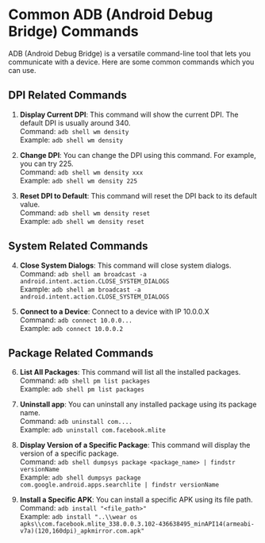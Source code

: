# Common ADB (Android Debug Bridge) Commands

ADB (Android Debug Bridge) is a versatile command-line tool that lets you communicate with a device. Here are some common commands which you can use.

## DPI Related Commands

1. **Display Current DPI**: This command will show the current DPI. The default DPI is usually around 340.  
   Command: `adb shell wm density`  
   Example: `adb shell wm density`

2. **Change DPI**: You can change the DPI using this command. For example, you can try 225.  
   Command: `adb shell wm density xxx`  
   Example: `adb shell wm density 225`

3. **Reset DPI to Default**: This command will reset the DPI back to its default value.  
   Command: `adb shell wm density reset`  
   Example: `adb shell wm density reset`

## System Related Commands

4. **Close System Dialogs**: This command will close system dialogs.  
   Command: `adb shell am broadcast -a android.intent.action.CLOSE_SYSTEM_DIALOGS`  
   Example: `adb shell am broadcast -a android.intent.action.CLOSE_SYSTEM_DIALOGS`

5. **Connect to a Device**: Connect to a device with IP 10.0.0.X  
   Command: `adb connect 10.0.0...`  
   Example: `adb connect 10.0.0.2`

## Package Related Commands

6. **List All Packages**: This command will list all the installed packages.  
   Command: `adb shell pm list packages`  
   Example: `adb shell pm list packages`

7. **Uninstall app**: You can uninstall any installed package using its package name.  
   Command: `adb uninstall com....`  
   Example: `adb uninstall com.facebook.mlite`

8. **Display Version of a Specific Package**: This command will display the version of a specific package.  
   Command: `adb shell dumpsys package <package_name> | findstr versionName`  
   Example: `adb shell dumpsys package com.google.android.apps.searchlite | findstr versionName`

9. **Install a Specific APK**: You can install a specific APK using its file path.  
   Command: `adb install "<file_path>"`  
   Example: `adb install "..\\wear os apks\\com.facebook.mlite_338.0.0.3.102-436638495_minAPI14(armeabi-v7a)(120,160dpi)_apkmirror.com.apk"`

